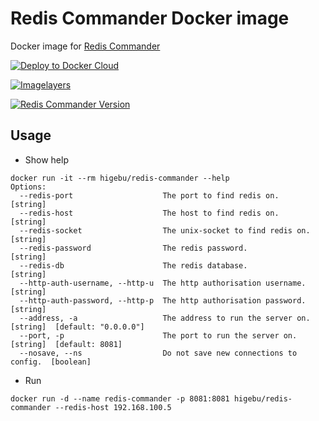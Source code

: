 # Redis Commander Docker image

Docker image for [Redis Commander](https://github.com/joeferner/redis-commander)

[![Deploy to Docker Cloud](https://files.cloud.docker.com/images/deploy-to-dockercloud.svg)](https://cloud.docker.com/stack/deploy/?repo=https://github.com/higebu/docker-redis-commander)

[![Imagelayers](https://badge.imagelayers.io/higebu/redis-commander:latest.svg)](https://imagelayers.io/?images=higebu/redis-commander:latest 'Get your own badge on imagelayers.io')

[![Redis Commander Version](https://img.shields.io/badge/redis--commander-0.3.2-green.svg)](https://www.npmjs.com/package/redis-commander)

## Usage

* Show help

```
docker run -it --rm higebu/redis-commander --help
Options:
  --redis-port                    The port to find redis on.              [string]
  --redis-host                    The host to find redis on.              [string]
  --redis-socket                  The unix-socket to find redis on.       [string]
  --redis-password                The redis password.                     [string]
  --redis-db                      The redis database.                     [string]
  --http-auth-username, --http-u  The http authorisation username.        [string]
  --http-auth-password, --http-p  The http authorisation password.        [string]
  --address, -a                   The address to run the server on.       [string]  [default: "0.0.0.0"]
  --port, -p                      The port to run the server on.          [string]  [default: 8081]
  --nosave, --ns                  Do not save new connections to config.  [boolean]
```

* Run

```
docker run -d --name redis-commander -p 8081:8081 higebu/redis-commander --redis-host 192.168.100.5
```
